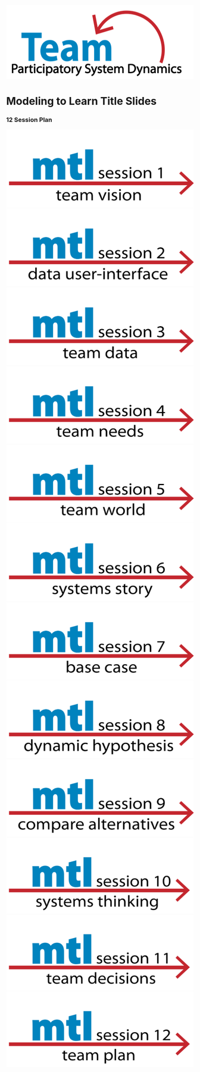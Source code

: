 <img src = "https://github.com/lzim/teampsd/blob/teampsd_style/teampsd_logo/team_psd_logo_sm.png"
     height = "200" width = "600">
     
# Modeling to Learn Title Slides

### 12 Session Plan    

 
![](https://github.com/lzim/teampsd/blob/master/resources/title_slides/mtl_s01_teamvision_title.png)       
![](https://github.com/lzim/teampsd/blob/master/resources/title_slides/mtl_s02_data_ui_title.png)     
![](https://github.com/lzim/teampsd/blob/master/resources/title_slides/mtl_s03_teamdata_title.png)      
![](https://github.com/lzim/teampsd/blob/master/resources/title_slides/mtl_s04_teamneeds_title.png)       
![](https://github.com/lzim/teampsd/blob/master/resources/title_slides/mtl_s05_teamworld_title.png)       
![](https://github.com/lzim/teampsd/blob/master/resources/title_slides/mtl_s06_systems_story_title.png)       
![](https://github.com/lzim/teampsd/blob/master/resources/title_slides/mtl_s07_base_case_title.png)    
![](https://github.com/lzim/teampsd/blob/master/resources/title_slides/mtl_s08_dynamic_hypothesis_title.png)     
![](https://github.com/lzim/teampsd/blob/master/resources/title_slides/mtl_s09_compare_alternatives_title.png)     
![](https://github.com/lzim/teampsd/blob/master/resources/title_slides/mtl_s10_systems_thinking_title.png)       
![](https://github.com/lzim/teampsd/blob/master/resources/title_slides/mtl_s11_team_decisions_title.png)      
![](https://github.com/lzim/teampsd/blob/master/resources/title_slides/mtl_s12_team_plan_title.png)      

